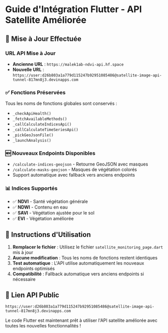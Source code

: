 # Guide d'Intégration Flutter - API Satellite Améliorée

## 🔄 Mise à Jour Effectuée

### URL API Mise à Jour
- **Ancienne URL** : `https://malek1ab-ndvi-api.hf.space`
- **Nouvelle URL** : `https://user:d26b803a1a779d115247b92951085486@satellite-image-api-tunnel-817mn8j3.devinapps.com`

### ✅ Fonctions Préservées
Tous les noms de fonctions globales sont conservés :
- `_checkApiHealth()`
- `_fetchAvailableMethods()`
- `_callCalculateIndicesApi()`
- `_callCalculateTimeSeriesApi()`
- `_pickGeoJsonFile()`
- `_launchAnalysis()`

### 🆕 Nouveaux Endpoints Disponibles
- `/calculate-indices-geojson` - Retourne GeoJSON avec masques
- `/calculate-masks-geojson` - Masques de végétation colorés
- Support automatique avec fallback vers anciens endpoints

### 📊 Indices Supportés
- ✅ **NDVI** - Santé végétation générale
- ✅ **NDWI** - Contenu en eau
- ✅ **SAVI** - Végétation ajustée pour le sol
- ✅ **EVI** - Végétation améliorée

## 🚀 Instructions d'Utilisation

1. **Remplacer le fichier** : Utilisez le fichier `satellite_monitoring_page.dart` mis à jour
2. **Aucune modification** : Tous les noms de fonctions restent identiques
3. **Test automatique** : L'API utilise automatiquement les nouveaux endpoints optimisés
4. **Compatibilité** : Fallback automatique vers anciens endpoints si nécessaire

## 🔗 Lien API Public
```
https://user:d26b803a1a779d115247b92951085486@satellite-image-api-tunnel-817mn8j3.devinapps.com
```

Le code Flutter est maintenant prêt à utiliser l'API satellite améliorée avec toutes les nouvelles fonctionnalités !
